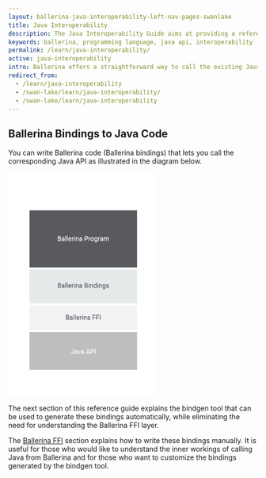```yaml
---
layout: ballerina-java-interoperability-left-nav-pages-swanlake
title: Java Interoperability
description: The Java Interoperability Guide aims at providing a reference source for the bindgen tool and the Ballerina FFI.
keywords: ballerina, programming language, java api, interoperability
permalink: /learn/java-interoperability/
active: java-interoperability
intro: Ballerina offers a straightforward way to call the existing Java code from Ballerina. Although Ballerina is not designed to be a JVM language, the current implementation, which targets the JVM, aka jBallerina, provides Java interoperability by adhering to the Ballerina language semantics.
redirect_from:
  - /learn/java-interoperability
  - /swan-lake/learn/java-interoperability/
  - /swan-lake/learn/java-interoperability
---
```


## Ballerina Bindings to Java Code
You can write Ballerina code (Ballerina bindings) that lets you call the corresponding Java API as illustrated in the diagram below.

<img src="/learn/images/interoperability-diagram-new.png" alt="Ballerina bindings to Java code" width="300" height="450">

The next section of this reference guide explains the bindgen tool that can be used to generate these bindings automatically, while eliminating the need for understanding the Ballerina FFI layer.

The [Ballerina FFI](/learn/java-interoperability/ballerina-ffi/) section explains how to write these bindings manually. It is useful for those who would like to understand the inner workings of calling Java from Ballerina and for those who want to customize the bindings generated by the bindgen tool.

<style> #tree-expand-all , #tree-collapse-all, .cTocElements {display:none;} .cGitButtonContainer {padding-left: 40px;} </style>


